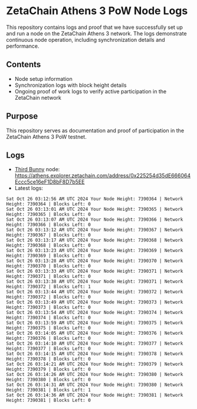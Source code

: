 # ZetaChain Athens 3 PoW Node Logs
This repository contains logs and proof that we have successfully set up and run a node on the ZetaChain Athens 3 network. The logs demonstrate continuous node operation, including synchronization details and performance.

## Contents
- Node setup information
- Synchronization logs with block height details
- Ongoing proof of work logs to verify active participation in the ZetaChain network

## Purpose
This repository serves as documentation and proof of participation in the ZetaChain Athens 3 PoW testnet.

## Logs

- [Third Bunny](https://thirdbunny.xyz/) node: https://athens.explorer.zetachain.com/address/0x225254d35dE666064Eccc5ce16eF1D8bF8D7b5EE
- Latest logs:
```
Sat Oct 26 03:12:56 AM UTC 2024 Your Node Height: 7390364 | Network Height: 7390364 | Blocks Left: 0
Sat Oct 26 03:13:01 AM UTC 2024 Your Node Height: 7390365 | Network Height: 7390365 | Blocks Left: 0
Sat Oct 26 03:13:07 AM UTC 2024 Your Node Height: 7390366 | Network Height: 7390366 | Blocks Left: 0
Sat Oct 26 03:13:12 AM UTC 2024 Your Node Height: 7390367 | Network Height: 7390367 | Blocks Left: 0
Sat Oct 26 03:13:17 AM UTC 2024 Your Node Height: 7390368 | Network Height: 7390368 | Blocks Left: 0
Sat Oct 26 03:13:23 AM UTC 2024 Your Node Height: 7390369 | Network Height: 7390369 | Blocks Left: 0
Sat Oct 26 03:13:28 AM UTC 2024 Your Node Height: 7390370 | Network Height: 7390370 | Blocks Left: 0
Sat Oct 26 03:13:33 AM UTC 2024 Your Node Height: 7390371 | Network Height: 7390371 | Blocks Left: 0
Sat Oct 26 03:13:38 AM UTC 2024 Your Node Height: 7390371 | Network Height: 7390372 | Blocks Left: 1
Sat Oct 26 03:13:44 AM UTC 2024 Your Node Height: 7390372 | Network Height: 7390372 | Blocks Left: 0
Sat Oct 26 03:13:49 AM UTC 2024 Your Node Height: 7390373 | Network Height: 7390373 | Blocks Left: 0
Sat Oct 26 03:13:54 AM UTC 2024 Your Node Height: 7390374 | Network Height: 7390374 | Blocks Left: 0
Sat Oct 26 03:13:59 AM UTC 2024 Your Node Height: 7390375 | Network Height: 7390375 | Blocks Left: 0
Sat Oct 26 03:14:05 AM UTC 2024 Your Node Height: 7390376 | Network Height: 7390376 | Blocks Left: 0
Sat Oct 26 03:14:10 AM UTC 2024 Your Node Height: 7390377 | Network Height: 7390377 | Blocks Left: 0
Sat Oct 26 03:14:15 AM UTC 2024 Your Node Height: 7390378 | Network Height: 7390378 | Blocks Left: 0
Sat Oct 26 03:14:21 AM UTC 2024 Your Node Height: 7390379 | Network Height: 7390379 | Blocks Left: 0
Sat Oct 26 03:14:26 AM UTC 2024 Your Node Height: 7390380 | Network Height: 7390380 | Blocks Left: 0
Sat Oct 26 03:14:31 AM UTC 2024 Your Node Height: 7390380 | Network Height: 7390381 | Blocks Left: 1
Sat Oct 26 03:14:36 AM UTC 2024 Your Node Height: 7390381 | Network Height: 7390381 | Blocks Left: 0
```
